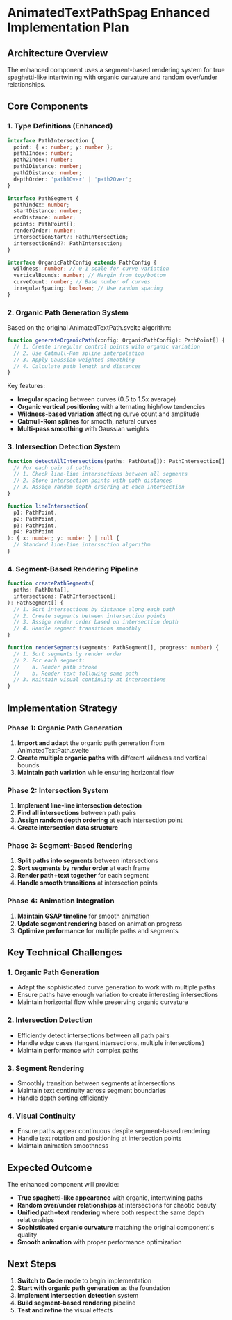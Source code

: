 # AnimatedTextPathSpag Enhanced Implementation Plan

## Architecture Overview

The enhanced component uses a segment-based rendering system for true spaghetti-like intertwining with organic curvature and random over/under relationships.

## Core Components

### 1. Type Definitions (Enhanced)

```typescript
interface PathIntersection {
  point: { x: number; y: number };
  path1Index: number;
  path2Index: number;
  path1Distance: number;
  path2Distance: number;
  depthOrder: 'path1Over' | 'path2Over';
}

interface PathSegment {
  pathIndex: number;
  startDistance: number;
  endDistance: number;
  points: PathPoint[];
  renderOrder: number;
  intersectionStart?: PathIntersection;
  intersectionEnd?: PathIntersection;
}

interface OrganicPathConfig extends PathConfig {
  wildness: number; // 0-1 scale for curve variation
  verticalBounds: number; // Margin from top/bottom
  curveCount: number; // Base number of curves
  irregularSpacing: boolean; // Use random spacing
}
```

### 2. Organic Path Generation System

Based on the original AnimatedTextPath.svelte algorithm:

```typescript
function generateOrganicPath(config: OrganicPathConfig): PathPoint[] {
  // 1. Create irregular control points with organic variation
  // 2. Use Catmull-Rom spline interpolation
  // 3. Apply Gaussian-weighted smoothing
  // 4. Calculate path length and distances
}
```

Key features:

- **Irregular spacing** between curves (0.5 to 1.5x average)
- **Organic vertical positioning** with alternating high/low tendencies
- **Wildness-based variation** affecting curve count and amplitude
- **Catmull-Rom splines** for smooth, natural curves
- **Multi-pass smoothing** with Gaussian weights

### 3. Intersection Detection System

```typescript
function detectAllIntersections(paths: PathData[]): PathIntersection[] {
  // For each pair of paths:
  // 1. Check line-line intersections between all segments
  // 2. Store intersection points with path distances
  // 3. Assign random depth ordering at each intersection
}

function lineIntersection(
  p1: PathPoint,
  p2: PathPoint,
  p3: PathPoint,
  p4: PathPoint
): { x: number; y: number } | null {
  // Standard line-line intersection algorithm
}
```

### 4. Segment-Based Rendering Pipeline

```typescript
function createPathSegments(
  paths: PathData[],
  intersections: PathIntersection[]
): PathSegment[] {
  // 1. Sort intersections by distance along each path
  // 2. Create segments between intersection points
  // 3. Assign render order based on intersection depth
  // 4. Handle segment transitions smoothly
}

function renderSegments(segments: PathSegment[], progress: number) {
  // 1. Sort segments by render order
  // 2. For each segment:
  //    a. Render path stroke
  //    b. Render text following same path
  // 3. Maintain visual continuity at intersections
}
```

## Implementation Strategy

### Phase 1: Organic Path Generation

1. **Import and adapt** the organic path generation from AnimatedTextPath.svelte
2. **Create multiple organic paths** with different wildness and vertical bounds
3. **Maintain path variation** while ensuring horizontal flow

### Phase 2: Intersection System

1. **Implement line-line intersection detection**
2. **Find all intersections** between path pairs
3. **Assign random depth ordering** at each intersection point
4. **Create intersection data structure**

### Phase 3: Segment-Based Rendering

1. **Split paths into segments** between intersections
2. **Sort segments by render order** at each frame
3. **Render path+text together** for each segment
4. **Handle smooth transitions** at intersection points

### Phase 4: Animation Integration

1. **Maintain GSAP timeline** for smooth animation
2. **Update segment rendering** based on animation progress
3. **Optimize performance** for multiple paths and segments

## Key Technical Challenges

### 1. **Organic Path Generation**

- Adapt the sophisticated curve generation to work with multiple paths
- Ensure paths have enough variation to create interesting intersections
- Maintain horizontal flow while preserving organic curvature

### 2. **Intersection Detection**

- Efficiently detect intersections between all path pairs
- Handle edge cases (tangent intersections, multiple intersections)
- Maintain performance with complex paths

### 3. **Segment Rendering**

- Smoothly transition between segments at intersections
- Maintain text continuity across segment boundaries
- Handle depth sorting efficiently

### 4. **Visual Continuity**

- Ensure paths appear continuous despite segment-based rendering
- Handle text rotation and positioning at intersection points
- Maintain animation smoothness

## Expected Outcome

The enhanced component will provide:

- **True spaghetti-like appearance** with organic, intertwining paths
- **Random over/under relationships** at intersections for chaotic beauty
- **Unified path+text rendering** where both respect the same depth relationships
- **Sophisticated organic curvature** matching the original component's quality
- **Smooth animation** with proper performance optimization

## Next Steps

1. **Switch to Code mode** to begin implementation
2. **Start with organic path generation** as the foundation
3. **Implement intersection detection** system
4. **Build segment-based rendering** pipeline
5. **Test and refine** the visual effects

